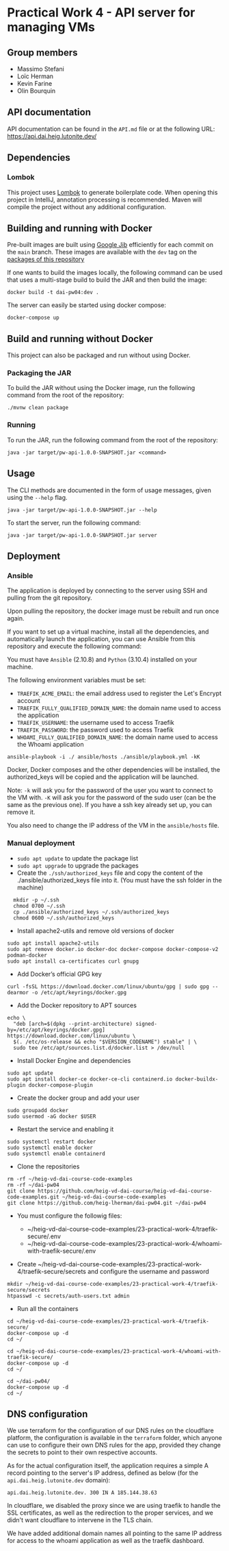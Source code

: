 # Practical Work 4 - API server for managing VMs

## Group members
- Massimo Stefani
- Loïc Herman
- Kevin Farine
- Olin Bourquin

## API documentation

API documentation can be found in the `API.md` file or at the following URL: https://api.dai.heig.lutonite.dev/

## Dependencies

### Lombok

This project uses [Lombok](https://projectlombok.org/) to generate boilerplate code.
When opening this project in IntelliJ, annotation processing is recommended.
Maven will compile the project without any additional configuration.

## Building and running with Docker

Pre-built images are built using [Google Jib](https://github.com/GoogleContainerTools/jib) efficiently for each
commit on the `main` branch.
These images are available with the `dev` tag on the
[packages of this repository](https://github.com/heig-lherman/dai-pw04/pkgs/container/dai-pw04)

If one wants to build the images locally, the following command can be used that uses a multi-stage build to build the
JAR and then build the image:

```shell
docker build -t dai-pw04:dev .
```

The server can easily be started using docker compose:

```shell
docker-compose up
```

## Build and running without Docker

This project can also be packaged and run without using Docker.

### Packaging the JAR

To build the JAR without using the Docker image, run the following command from the root of the repository:

```shell
./mvnw clean package
```

### Running

To run the JAR, run the following command from the root of the repository:

```shell
java -jar target/pw-api-1.0.0-SNAPSHOT.jar <command>
```

## Usage

The CLI methods are documented in the form of usage messages, given using the `--help` flag.

```shell
java -jar target/pw-api-1.0.0-SNAPSHOT.jar --help
```

To start the server, run the following command:

```shell
java -jar target/pw-api-1.0.0-SNAPSHOT.jar server
```

## Deployment
### Ansible

The application is deployed by connecting to the server using SSH and pulling from the git repository.

Upon pulling the repository, the docker image must be rebuilt and run once again.

If you want to set up a virtual machine, install all the dependencies, and automatically launch the application, 
you can use Ansible from this repository and execute the following command:

You must have `Ansible` (2.10.8) and `Python` (3.10.4) installed on your machine.

The following environment variables must be set:
- `TRAEFIK_ACME_EMAIL`: the email address used to register the Let's Encrypt account
- `TRAEFIK_FULLY_QUALIFIED_DOMAIN_NAME`: the domain name used to access the application
- `TRAEFIK_USERNAME`: the username used to access Traefik
- `TRAEFIK_PASSWORD`: the password used to access Traefik
- `WHOAMI_FULLY_QUALIFIED_DOMAIN_NAME`: the domain name used to access the Whoami application

```shell
ansible-playbook -i ./ ansible/hosts ./ansible/playbook.yml -kK
```

Docker, Docker composes and the other dependencies will be installed, the authorized_keys will be copied and the 
application will be launched.

Note: `-k` will ask you for the password of the user you want to connect to the VM with. `-K` will ask you for the 
password of the sudo user (can be the same as the previous one). If you have a ssh key already set up, you can remove it.

You also need to change the IP address of the VM in the `ansible/hosts` file.

### Manual deployment

- `sudo apt update` to update the package list
- `sudo apt upgrade` to upgrade the packages
- Create the `./ssh/authorized_keys` file and copy the content of the ./ansible/authorized_keys file into it. (You must have 
the ssh folder in the machine)
```shell
  mkdir -p ~/.ssh
  chmod 0700 ~/.ssh
  cp ./ansible/authorized_keys ~/.ssh/authorized_keys
  chmod 0600 ~/.ssh/authorized_keys
  ```
- Install apache2-utils and remove old versions of docker
```shell
sudo apt install apache2-utils
sudo apt remove docker.io docker-doc docker-compose docker-compose-v2 podman-docker
sudo apt install ca-certificates curl gnupg
  ```
- Add Docker’s official GPG key
```shell
curl -fsSL https://download.docker.com/linux/ubuntu/gpg | sudo gpg --dearmor -o /etc/apt/keyrings/docker.gpg
```

- Add the Docker repository to APT sources
```shell
echo \
  "deb [arch=$(dpkg --print-architecture) signed-by=/etc/apt/keyrings/docker.gpg] https://download.docker.com/linux/ubuntu \
  $(. /etc/os-release && echo "$VERSION_CODENAME") stable" | \
  sudo tee /etc/apt/sources.list.d/docker.list > /dev/null
```

- Install Docker Engine and dependencies
```shell
sudo apt update
sudo apt install docker-ce docker-ce-cli containerd.io docker-buildx-plugin docker-compose-plugin
```

- Create the docker group and add your user
```shell
sudo groupadd docker
sudo usermod -aG docker $USER
```

- Restart the service and enabling it
```shell
sudo systemctl restart docker
sudo systemctl enable docker
sudo systemctl enable containerd
```

- Clone the repositories
```shell
rm -rf ~/heig-vd-dai-course-code-examples
rm -rf ~/dai-pw04
git clone https://github.com/heig-vd-dai-course/heig-vd-dai-course-code-examples.git ~/heig-vd-dai-course-code-examples
git clone https://github.com/heig-lherman/dai-pw04.git ~/dai-pw04
```

- You must configure the followig files:
  - ~/heig-vd-dai-course-code-examples/23-practical-work-4/traefik-secure/.env
  - ~/heig-vd-dai-course-code-examples/23-practical-work-4/whoami-with-traefik-secure/.env

- Create ~/heig-vd-dai-course-code-examples/23-practical-work-4/traefik-secure/secrets and configure the username and password
```shell
mkdir ~/heig-vd-dai-course-code-examples/23-practical-work-4/traefik-secure/secrets
htpasswd -c secrets/auth-users.txt admin
```


- Run all the containers
```shell
cd ~/heig-vd-dai-course-code-examples/23-practical-work-4/traefik-secure/
docker-compose up -d
cd ~/

cd ~/heig-vd-dai-course-code-examples/23-practical-work-4/whoami-with-traefik-secure/
docker-compose up -d
cd ~/

cd ~/dai-pw04/
docker-compose up -d
cd ~/
```

## DNS configuration

We use terraform for the configuration of our DNS rules on the cloudflare platform, the configuration is
available in the `terraform` folder, which anyone can use to configure their own DNS rules for the app,
provided they change the secrets to point to their own respective accounts.

As for the actual configuration itself, the application requires a simple A record pointing to the server's IP address,
defined as below (for the `api.dai.heig.lutonite.dev` domain):

```
api.dai.heig.lutonite.dev. 300 IN A 185.144.38.63
```

In cloudflare, we disabled the proxy since we are using traefik to handle the SSL certificates, as
well as the redirection to the proper services, and we didn't want cloudflare to intervene in the TLS chain.

We have added additional domain names all pointing to the same IP address for access to the whoami application
as well as the traefik dashboard.

